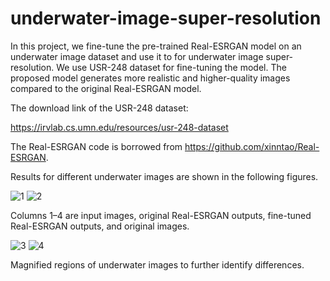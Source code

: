 # underwater-image-super-resolution

In this project, we fine-tune the pre-trained Real-ESRGAN model on an underwater image dataset and use it to for underwater image super-resolution. We use USR-248 dataset for fine-tuning the model. The proposed model generates more realistic and higher-quality images compared to the original Real-ESRGAN model.

The download link of the USR-248 dataset:

https://irvlab.cs.umn.edu/resources/usr-248-dataset

The Real-ESRGAN code is borrowed from https://github.com/xinntao/Real-ESRGAN.

Results for different underwater images are shown in the following figures.

![1](https://user-images.githubusercontent.com/47056654/236956229-a9d68e45-19a2-4f30-8d4c-b7f2c10b54d2.jpeg)
![2](https://user-images.githubusercontent.com/47056654/236956252-27bb3d78-cf22-4b3e-a5b8-0878da7cf721.jpeg)

Columns 1–4 are input images, original Real-ESRGAN outputs, fine-tuned Real-ESRGAN outputs, and original images.

![3](https://user-images.githubusercontent.com/47056654/236956290-49f2b41b-06a7-49c0-baa8-755c3c64def8.jpeg)
![4](https://user-images.githubusercontent.com/47056654/236956309-a892d60e-96c7-44cf-b17f-a5e78f1bc6b9.jpeg)

Magnified regions of underwater images to further identify differences.
